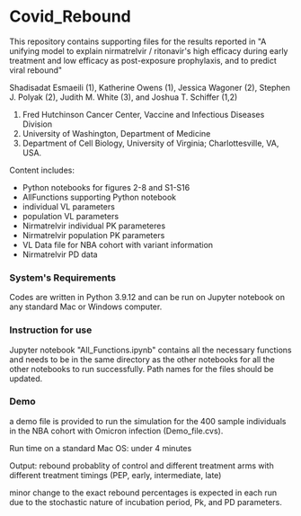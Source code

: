 # Covid_Rebound
This repository contains supporting files for the results reported in "A unifying model to explain nirmatrelvir / ritonavir's high efficacy during early treatment and low efficacy as post-exposure prophylaxis, and to predict viral rebound"

Shadisadat Esmaeili (1), Katherine Owens (1), Jessica Wagoner (2), Stephen J. Polyak (2), Judith M. White (3), and Joshua T. Schiffer (1,2)

1. Fred Hutchinson Cancer Center, Vaccine and Infectious Diseases Division
2. University of Washington, Department of Medicine
3. Department of Cell Biology, University of Virginia; Charlottesville, VA, USA.


Content includes:
   - Python notebooks for figures 2-8 and S1-S16
   - AllFunctions supporting Python notebook
   - individual VL parameters
   - population VL parameters
   - Nirmatrelvir individual PK parameteres
   - Nirmatrelvir population PK parameters
   - VL Data file for NBA cohort with variant information
   - Nirmatrelvir PD data
### System's Requirements

Codes are written in Python 3.9.12 and can be run on Jupyter notebook on any standard Mac or Windows computer.

### Instruction for use

Jupyter notebook "All_Functions.ipynb" contains all the necessary functions and needs to be in the same directory as the other notebooks for all the other notebooks to run successfully.
Path names for the files should be updated. 

### Demo
a demo file is provided to run the simulation for the 400 sample individuals in the NBA cohort with Omicron infection (Demo_file.cvs). 

Run time on a standard Mac OS: under 4 minutes

Output: rebound probablity of control and different treatment arms with different treatment timings (PEP, early, intermediate, late)

minor change to the exact rebound percentages is expected in each run due to the stochastic nature of incubation period, Pk, and PD parameters.

